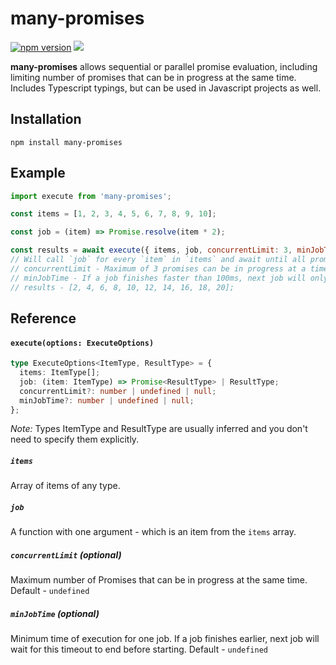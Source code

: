 # many-promises
[![npm version](https://badge.fury.io/js/many-promises.svg)](https://badge.fury.io/js/many-promises) ![](https://travis-ci.org/grumd/many-promises.svg?branch=main) 

**many-promises** allows sequential or parallel promise evaluation, including limiting number of promises that can be in progress at the same time. Includes Typescript typings, but can be used in Javascript projects as well.

## Installation

```
npm install many-promises
```

## Example

```js
import execute from 'many-promises';

const items = [1, 2, 3, 4, 5, 6, 7, 8, 9, 10];

const job = (item) => Promise.resolve(item * 2);

const results = await execute({ items, job, concurrentLimit: 3, minJobTime: 100 });
// Will call `job` for every `item` in `items` and await until all promises are resolved.
// concurrentLimit - Maximum of 3 promises can be in progress at a time.
// minJobTime - If a job finishes faster than 100ms, next job will only start when 100ms pass since previous job started.
// results - [2, 4, 6, 8, 10, 12, 14, 16, 18, 20];
```

## Reference

#### `execute(options: ExecuteOptions)`

```ts
type ExecuteOptions<ItemType, ResultType> = {
  items: ItemType[];
  job: (item: ItemType) => Promise<ResultType> | ResultType;
  concurrentLimit?: number | undefined | null;
  minJobTime?: number | undefined | null;
};
```

*Note:* Types ItemType and ResultType are usually inferred and you don't need to specify them explicitly.

##### `items`
Array of items of any type.

##### `job`
A function with one argument - which is an item from the `items` array.

##### `concurrentLimit` (optional)
Maximum number of Promises that can be in progress at the same time.
Default - `undefined`

##### `minJobTime` (optional)
Minimum time of execution for one job. If a job finishes earlier, next job will wait for this timeout to end before starting.
Default - `undefined`
